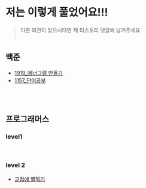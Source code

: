 # 저는 이렇게 풀었어요!!!
> 다른 의견이 있으시다면 제 티스토리 댓글에 남겨주세요<br><br>

## 백준
<ul>
  <li>
    <a href="https://codebene.tistory.com/163">1919_애너그램 만들기</a>
  </li>
  <li>
    <a href="https://codebene.tistory.com/165">1157_단어공부</a>
  </li>
</ul>


<br><br>
## 프로그래머스
### level1

<br>

### level 2
<ul>
  <li>
    <a href="https://codebene.tistory.com/159">교점에 별찍기</a>
  </li>
</ul>



